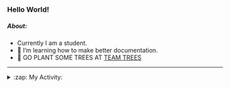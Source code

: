### Hello World!

##### About:
- Currently I am a student.
- 🌱 I’m learning how to make better documentation.
- 🌱 GO PLANT SOME TREES AT [TEAM TREES](https://teamtrees.org/)

---
<details>
  <summary>:zap: My Activity:</summary>
  
<!--START_SECTION:waka-->
![Code Time](http://img.shields.io/badge/Code%20Time-1%2C115%20hrs%2047%20mins-blue)

**I'm a Night 🦉** 

```text
🌞 Morning                1463 commits        ██░░░░░░░░░░░░░░░░░░░░░░░   09.41 % 
🌆 Daytime                5384 commits        █████████░░░░░░░░░░░░░░░░   34.65 % 
🌃 Evening                4422 commits        ███████░░░░░░░░░░░░░░░░░░   28.46 % 
🌙 Night                  4271 commits        ███████░░░░░░░░░░░░░░░░░░   27.48 % 
```
📅 **I'm Most Productive on Wednesday** 

```text
Monday                   2303 commits        ████░░░░░░░░░░░░░░░░░░░░░   14.82 % 
Tuesday                  1926 commits        ███░░░░░░░░░░░░░░░░░░░░░░   12.39 % 
Wednesday                3729 commits        ██████░░░░░░░░░░░░░░░░░░░   24.00 % 
Thursday                 1985 commits        ███░░░░░░░░░░░░░░░░░░░░░░   12.77 % 
Friday                   1523 commits        ██░░░░░░░░░░░░░░░░░░░░░░░   09.80 % 
Saturday                 1403 commits        ██░░░░░░░░░░░░░░░░░░░░░░░   09.03 % 
Sunday                   2671 commits        ████░░░░░░░░░░░░░░░░░░░░░   17.19 % 
```


📊 **This Week I Spent My Time On** 

```text
🔥 Editors: 
VS Code                  4 hrs 24 mins       █████████████████████████   100.00 % 

🐱‍💻 Projects: 
praise                   3 hrs 58 mins       ███████████████████████░░   90.10 % 
recurring-call-reminder  24 mins             ██░░░░░░░░░░░░░░░░░░░░░░░   09.14 % 
CSF22                    2 mins              ░░░░░░░░░░░░░░░░░░░░░░░░░   00.76 % 
```


 Last Updated on 06/05/2023 05:07:38 UTC
<!--END_SECTION:waka-->
</details>
